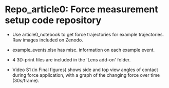 # Repo_article0: Force measurement setup code repository

* Use article0_notebook to get force trajectories for example trajectories. Raw images included on Zenodo.

* example_events.xlsx has misc. information on each example event.

* 4 3D-print files are included in the 'Lens add-on' folder.

* Video S1 (in Final figures) shows side and top view angles of contact during force application,
	 with a graph of the changing force over time (30s/frame).



